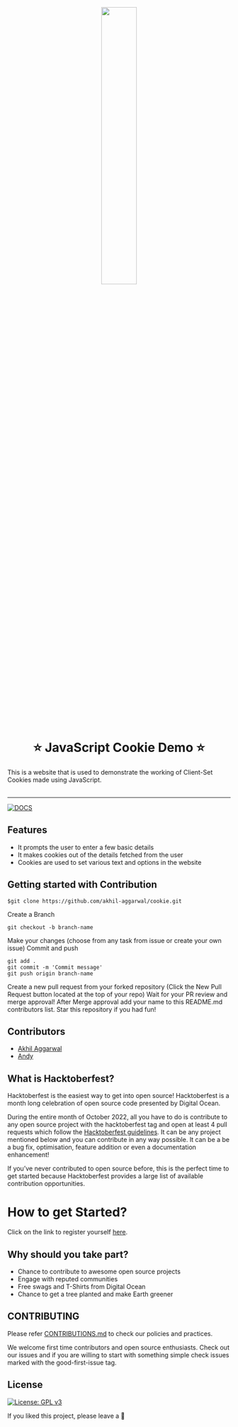 <p align="center"><img width="40%" src="https://www.jenkins.io/images/hacktoberfest/hacktoberfest_2022.svg"/></p>
<br>
<br>
<h1 align="center">
 ⭐️ JavaScript Cookie Demo ⭐️
</h1>
This is a website that is used to demonstrate the working of Client-Set Cookies made using JavaScript.
<br> 

<br>

---
[![DOCS](https://img.shields.io/badge/Documentation-see%20docs-green?style=flat-square&logo=appveyor)](./CODE_OF_CONDUCT.md) 



## Features
- It prompts the user to enter a few basic details
- It makes cookies out of the details fetched from the user
- Cookies are used to set various text and options in the website


## Getting started with Contribution
```
$git clone https://github.com/akhil-aggarwal/cookie.git
```
Create a Branch
```
git checkout -b branch-name
```
Make your changes (choose from any task from issue or create your own issue)
Commit and push

```
git add .
git commit -m 'Commit message'
git push origin branch-name
```
Create a new pull request from your forked repository (Click the New Pull Request button located at the top of your repo)
Wait for your PR review and merge approval!
After Merge approval add your name to this README.md contributors list.
Star this repository if you had fun!

## Contributors
- <a href="https://github.com/akhil-aggarwal">Akhil Aggarwal</a>
- <a href="https://github.com/ArmoryNode">Andy</a>


<h2>
 What is Hacktoberfest?
</h2>
Hacktoberfest is the easiest way to get into open source! Hacktoberfest is a month long celebration of open source code presented by Digital Ocean.

During the entire month of October 2022, all you have to do is contribute to any open source project with the hacktoberfest tag and open at least 4 pull requests which follow the [Hacktoberfest guidelines](https://hacktoberfest.digitalocean.com/faq). It can be any project mentioned below and you can contribute in any way possible. It can be a be a bug fix, optimisation, feature addition or even a documentation enhancement! 

If you’ve never contributed to open source before, this is the perfect time to get started because Hacktoberfest provides a large list of available contribution opportunities.

<h1>
How to get Started?
</h1>

Click on the link to register yourself [here](https://hacktoberfest.digitalocean.com/).

## Why should you take part?
- Chance to contribute to awesome open source projects 
- Engage with reputed communities
- Free swags and T-Shirts from Digital Ocean
- Chance to get a tree planted and make Earth greener

## CONTRIBUTING

Please refer [CONTRIBUTIONS.md](./CONTRIBUTING.md) to check our policies and practices.

We welcome first time contributors and open source enthusiasts. Check out our issues and if you are willing to start with something simple check issues marked with the good-first-issue tag.

## License
[![License: GPL v3](https://img.shields.io/badge/License-GPLv3-blue.svg)](https://www.gnu.org/licenses/gpl-3.0)

If you liked this project, please leave a 🌟

